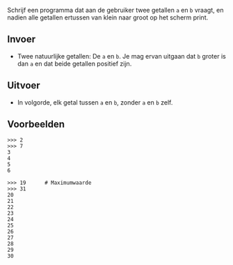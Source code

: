 Schrijf een programma dat aan de gebruiker twee getallen `a` en `b` vraagt, en nadien alle getallen ertussen van klein naar groot op het scherm print.

## Invoer

- Twee natuurlijke getallen: De `a` en `b`. Je mag ervan uitgaan dat `b` groter is dan `a` en dat beide getallen positief zijn.

## Uitvoer

- In volgorde, elk getal tussen `a` en `b`, zonder `a` en `b` zelf.

## Voorbeelden

```
>>> 2
>>> 7
3
4
5
6

>>> 19      # Maximumwaarde
>>> 31
20
21
22
23
24
25
26
27
28
29
30
```


